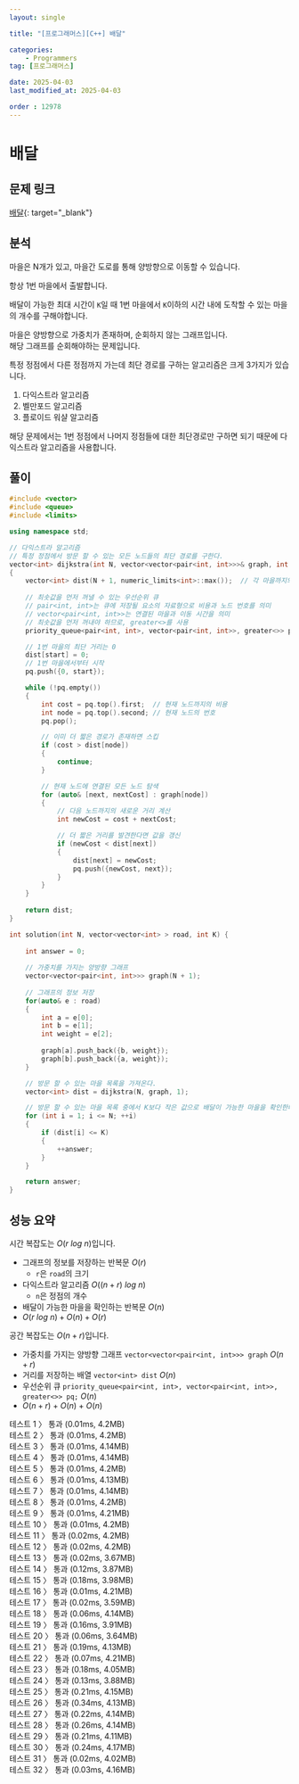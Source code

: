 ```yaml
---
layout: single

title: "[프로그래머스][C++] 배달"

categories:
    - Programmers
tag: [프로그래머스]

date: 2025-04-03
last_modified_at: 2025-04-03

order : 12978
---
```


# 배달

## 문제 링크

[배달](https://school.programmers.co.kr/learn/courses/30/lessons/12978){: target="_blank"}

## 분석

마을은 N개가 있고, 마을간 도로를 통해 양방향으로 이동할 수 있습니다.

항상 1번 마을에서 출발합니다.

배달이 가능한 최대 시간이 `K`일 때 1번 마을에서 `K`이하의 시간 내에 도착할 수 있는 마을의 개수를 구해야합니다.

마을은 양방향으로 가중치가 존재하며, 순회하지 않는 그래프입니다.  
해당 그래프를 순회해야하는 문제입니다.

특정 정점에서 다른 정점까지 가는데 최단 경로를 구하는 알고리즘은 크게 3가지가 있습니다.

1. 다익스트라 알고리즘
2. 벨만포드 알고리즘
3. 플로이드 워샬 알고리즘

해당 문제에서는 1번 정점에서 나머지 정점들에 대한 최단경로만 구하면 되기 때문에 다익스트라 알고리즘을 사용합니다.

## 풀이

```cpp
#include <vector>
#include <queue>
#include <limits>

using namespace std;

// 다익스트라 알고리즘
// 특정 정점에서 방문 할 수 있는 모든 노드들의 최단 경로를 구한다.
vector<int> dijkstra(int N, vector<vector<pair<int, int>>>& graph, int start)
{
    vector<int> dist(N + 1, numeric_limits<int>::max());  // 각 마을까지의 최단거리를 저장
    
    // 최솟값을 먼저 꺼낼 수 있는 우선순위 큐
    // pair<int, int>는 큐에 저장될 요소의 자료형으로 비용과 노드 번호를 의미
    // vector<pair<int, int>>는 연결된 마을과 이동 시간을 의미
    // 최솟값을 먼저 꺼내야 하므로, greater<>를 사용
    priority_queue<pair<int, int>, vector<pair<int, int>>, greater<>> pq;

    // 1번 마을의 최단 거리는 0
    dist[start] = 0;
    // 1번 마을에서부터 시작
    pq.push({0, start});

    while (!pq.empty())
    {
        int cost = pq.top().first;  // 현재 노드까지의 비용
        int node = pq.top().second; // 현재 노드의 번호
        pq.pop();

        // 이미 더 짧은 경로가 존재하면 스킵
        if (cost > dist[node])
        {
            continue;
        }

        // 현재 노드에 연결된 모든 노드 탐색
        for (auto& [next, nextCost] : graph[node])
        {
            // 다음 노드까지의 새로운 거리 계산
            int newCost = cost + nextCost;

            // 더 짧은 거리를 발견한다면 값을 갱신
            if (newCost < dist[next])
            {
                dist[next] = newCost;
                pq.push({newCost, next});
            }
        }
    }
    
    return dist;
}

int solution(int N, vector<vector<int> > road, int K) {
    
    int answer = 0;
    
    // 가중치를 가지는 양방향 그래프
    vector<vector<pair<int, int>>> graph(N + 1);
    
    // 그래프의 정보 저장
    for(auto& e : road)
    {
        int a = e[0];
        int b = e[1];
        int weight = e[2];
        
        graph[a].push_back({b, weight});
        graph[b].push_back({a, weight});
    }

    // 방문 할 수 있는 마을 목록을 가져온다.
    vector<int> dist = dijkstra(N, graph, 1);

    // 방문 할 수 있는 마을 목록 중에서 K보다 작은 값으로 배달이 가능한 마을을 확인한다.
    for (int i = 1; i <= N; ++i)
    {
        if (dist[i] <= K)
        {
            ++answer;
        }
    }

    return answer;
}
```

## 성능 요약

시간 복잡도는 $O(r \ log \ n)$입니다.

- 그래프의 정보를 저장하는 반복문 $O(r)$
    + `r`은 `road`의 크기
- 다익스트라 알고리즘 $O((n + r) \ log \ n)$
    + `n`은 정점의 개수
- 배달이 가능한 마을을 확인하는 반복문 $O(n)$
-  $O(r \ log \ n) + O(n) + O(r)$

공간 복잡도는 $O(n + r)$입니다.

- 가중치를 가지는 양방향 그래프 `vector<vector<pair<int, int>>> graph` $O(n + r)$
- 거리를 저장하는 배열 `vector<int> dist` $O(n)$
- 우선순위 큐 `priority_queue<pair<int, int>, vector<pair<int, int>>, greater<>> pq;` $O(n)$
- $O(n + r)$ + $O(n)$ + $O(n)$

테스트 1 〉 통과 (0.01ms, 4.2MB)  
테스트 2 〉 통과 (0.01ms, 4.2MB)  
테스트 3 〉 통과 (0.01ms, 4.14MB)  
테스트 4 〉 통과 (0.01ms, 4.14MB)  
테스트 5 〉 통과 (0.01ms, 4.2MB)  
테스트 6 〉 통과 (0.01ms, 4.13MB)  
테스트 7 〉 통과 (0.01ms, 4.14MB)  
테스트 8 〉 통과 (0.01ms, 4.2MB)  
테스트 9 〉 통과 (0.01ms, 4.21MB)  
테스트 10 〉 통과 (0.01ms, 4.2MB)  
테스트 11 〉 통과 (0.02ms, 4.2MB)  
테스트 12 〉 통과 (0.02ms, 4.2MB)  
테스트 13 〉 통과 (0.02ms, 3.67MB)  
테스트 14 〉 통과 (0.12ms, 3.87MB)  
테스트 15 〉 통과 (0.18ms, 3.98MB)  
테스트 16 〉 통과 (0.01ms, 4.21MB)  
테스트 17 〉 통과 (0.02ms, 3.59MB)  
테스트 18 〉 통과 (0.06ms, 4.14MB)  
테스트 19 〉 통과 (0.16ms, 3.91MB)  
테스트 20 〉 통과 (0.06ms, 3.64MB)  
테스트 21 〉 통과 (0.19ms, 4.13MB)  
테스트 22 〉 통과 (0.07ms, 4.21MB)  
테스트 23 〉 통과 (0.18ms, 4.05MB)  
테스트 24 〉 통과 (0.13ms, 3.88MB)  
테스트 25 〉 통과 (0.21ms, 4.15MB)  
테스트 26 〉 통과 (0.34ms, 4.13MB)  
테스트 27 〉 통과 (0.22ms, 4.14MB)  
테스트 28 〉 통과 (0.26ms, 4.14MB)  
테스트 29 〉 통과 (0.21ms, 4.11MB)  
테스트 30 〉 통과 (0.24ms, 4.17MB)  
테스트 31 〉 통과 (0.02ms, 4.02MB)  
테스트 32 〉 통과 (0.03ms, 4.16MB)  